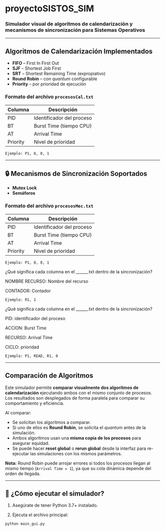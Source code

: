 # proyectoSISTOS_SIM
### Simulador visual de algoritmos de **calendarización** y mecanismos de **sincronización** para Sistemas Operativos

---

## Algoritmos de Calendarización Implementados

- **FIFO** – First In First Out
- **SJF** – Shortest Job First
- **SRT** – Shortest Remaining Time (expropiativo)
- **Round Robin** – con *quantum* configurable
- **Priority** – por prioridad de ejecución

### Formato del archivo `procesosCal.txt`

| Columna   | Descripción               |
|-----------|---------------------------|
| PID       | Identificador del proceso |
| BT        | Burst Time (tiempo CPU)   |
| AT        | Arrival Time              |
| Priority  | Nivel de prioridad        |


`Ejemplo: P1, 8, 0, 1`

---

## 🔒 Mecanismos de Sincronización Soportados

- **Mutex Lock**
- **Semáforos**

### Formato del archivo `procesosMec.txt`

| Columna   | Descripción               |
|-----------|---------------------------|
| PID       | Identificador del proceso |
| BT        | Burst Time (tiempo CPU)   |
| AT        | Arrival Time              |
| Priority  | Nivel de prioridad        |

`Ejemplo: P1, 8, 0, 1`


¿Qué significa cada columna en el ______.txt dentro de la sincronización?

NOMBRE RECURSO: Nombre del recurso 

CONTADOR: Contador

`Ejemplo: R1, 1`

¿Qué significa cada columna en el ______.txt dentro de la sincronización?

PID: identificador del proceso

ACCION: Burst Time 

RECURSO: Arrival Time 

CICLO: prioridad

`Ejemplo: P1, READ, R1, 0`

---

## Comparación de Algoritmos

Este simulador permite **comparar visualmente dos algoritmos de calendarización** ejecutando ambos con el mismo conjunto de procesos. Los resultados son desplegados de forma paralela para comparar su comportamiento y eficiencia.

Al comparar:
- Se solicitan los algoritmos a comparar.
- Si uno de ellos es **Round Robin**, se solicita el *quantum* antes de la simulación.
- Ambos algoritmos usan una **misma copia de los procesos** para asegurar equidad.
- Se puede hacer **reset global** o **rerun global** desde la interfaz para re-ejecutar las simulaciones con los mismos parámetros.

**Nota:** Round Robin puede arrojar errores si todos los procesos llegan al mismo tiempo (`Arrival Time = 1`), ya que su cola dinámica depende del orden de llegada.

---

## 🚀 ¿Cómo ejecutar el simulador?

1. Asegúrate de tener Python 3.7+ instalado.

2. Ejecuta el archivo principal:

```bash
python main_gui.py
